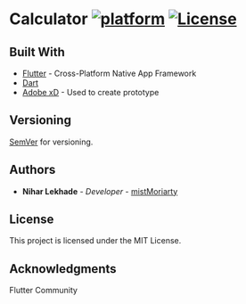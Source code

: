 # Calculator [![platform](https://img.shields.io/badge/platform-android%20%7C%20ios-blue)]() [![License](https://img.shields.io/badge/license-MIT-blue)](LICENSE)


## Built With

* [Flutter](https://flutter.io) - Cross-Platform Native App Framework
* [Dart](https://dart.dev)
* [Adobe xD](https://www.adobe.com/products/xd.html) - Used to create prototype

## Versioning

[SemVer](http://semver.org/) for versioning.

## Authors

* **Nihar Lekhade** - *Developer* - [mistMoriarty](https://github.com/mistMoriarty)

## License

This project is licensed under the MIT License.

## Acknowledgments

Flutter Community

